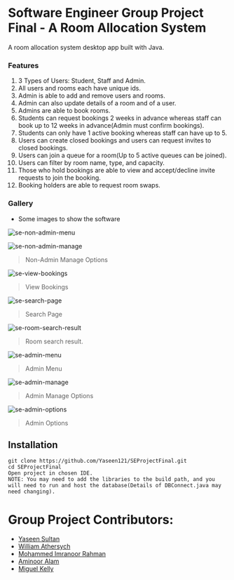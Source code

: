 # Software Engineer Group Project Final - A Room Allocation System

A room allocation system desktop app built with Java. 

### Features

1. 3 Types of Users: Student, Staff and Admin. 
2. All users and rooms each have unique ids. 
3. Admin is able to add and remove users and rooms. 
4. Admin can also update details of a room and of a user.
5. Admins are able to book rooms.
6. Students can request bookings 2 weeks in advance whereas staff can book up to 12 weeks in advance(Admin must confirm bookings). 
7. Students can only have 1 active booking whereas staff can have up to 5.
8. Users can create closed bookings and users can request invites to closed bookings.
9. Users can join a queue for a room(Up to 5 active queues can be joined).
10. Users can filter by room name, type, and capacity.
11. Those who hold bookings are able to view and accept/decline invite requests to join the booking.
12. Booking holders are able to request room swaps.

### Gallery
 - Some images to show the software

![se-non-admin-menu](https://i.imgur.com/F99BwGF.png)
<Non-Admin Menu.>


![se-non-admin-manage](https://i.imgur.com/LjpGFAc.png)
>Non-Admin Manage Options 

![se-view-bookings](https://i.imgur.com/7ETf7ZI.png)
>View Bookings

![se-search-page](https://i.imgur.com/Khj9Wwh.png)
>Search Page

![se-room-search-result](https://i.imgur.com/D5PCCUD.png)
>Room search result.

![se-admin-menu](https://i.imgur.com/gtqgbvW.png)
>Admin Menu

![se-admin-manage](https://i.imgur.com/v2IGpid.png)
>Admin Manage Options 

![se-admin-options](https://i.imgur.com/BQ9IuTi.png)
>Admin Options  


## Installation

```
git clone https://github.com/Yaseen121/SEProjectFinal.git
cd SEProjectFinal
Open project in chosen IDE.
NOTE: You may need to add the libraries to the build path, and you will need to run and host the database(Details of DBConnect.java may need changing). 
```
 
# Group Project Contributors:
 -  [Yaseen Sultan](https://github.com/Yaseen121)
 -  [William Athersych]()
 -  [Mohammed Imranoor Rahman]()
 -  [Aminoor Alam]()
 -  [Miguel Kelly]()
 
    
